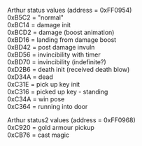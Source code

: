 Arthur status values (address = 0xFF0954)  
0xB5C2 = "normal"  
0xBC14 = damage init  
0xBCD2 = damage (boost animation)  
0xBD16 = landing from damage boost  
0xBD42 = post damage invuln  
0xBD56 = invincibility with timer  
0xBD70 = invincibility (indefinite?)  
0xD2B6 = death init (received death blow)  
0xD34A = dead  
0xC31E = pick up key init  
0xC316 = picked up key - standing  
0xC34A = win pose  
0xC364 = running into door  
  
Arthur status2 values (address = 0xFF0968)  
0xC920 = gold armour pickup  
0xCB76 = cast magic  